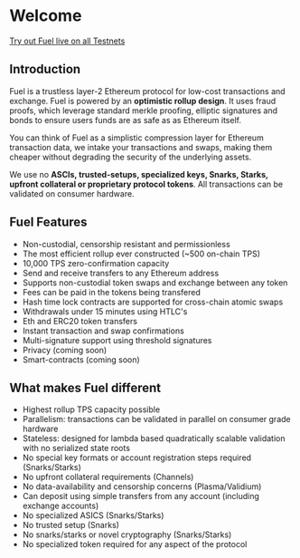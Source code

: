 # Welcome

[Try out Fuel live on all Testnets](https://network.fuel.sh)

## Introduction

Fuel is a trustless layer-2 Ethereum protocol for low-cost transactions and exchange. Fuel is powered by an **optimistic rollup design**. It uses fraud proofs, which leverage standard merkle proofing, elliptic signatures and bonds to ensure users funds are as safe as as Ethereum itself.

You can think of Fuel as a simplistic compression layer for Ethereum transaction data, we intake your transactions and swaps, making them cheaper without degrading the security of the underlying assets.

We use no **ASCIs, trusted-setups, specialized keys, Snarks, Starks, upfront collateral or proprietary protocol tokens**. All transactions can be validated on consumer hardware.

## Fuel Features

- Non-custodial, censorship resistant and permissionless
- The most efficient rollup ever constructed (~500 on-chain TPS)
- 10,000 TPS zero-confirmation capacity
- Send and receive transfers to any Ethereum address
- Supports non-custodial token swaps and exchange between any token
- Fees can be paid in the tokens being transfered
- Hash time lock contracts are supported for cross-chain atomic swaps
- Withdrawals under 15 minutes using HTLC's
- Eth and ERC20 token transfers
- Instant transaction and swap confirmations
- Multi-signature support using threshold signatures
- Privacy (coming soon)
- Smart-contracts (coming soon)

## What makes Fuel different
- Highest rollup TPS capacity possible
- Parallelism: transactions can be validated in parallel on consumer grade hardware
- Stateless: designed for lambda based quadratically scalable validation with no serialized state roots
- No special key formats or account registration steps required (Snarks/Starks)
- No upfront collateral requirements (Channels)
- No data-availability and censorship concerns (Plasma/Validium)
- Can deposit using simple transfers from any account (including exchange accounts)
- No specialized ASICS (Snarks/Starks)
- No trusted setup (Snarks)
- No snarks/starks or novel cryptography (Snarks/Starks)
- No specialized token required for any aspect of the protocol
